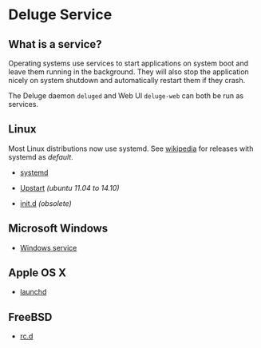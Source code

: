 # Deluge Service

## What is a service?

Operating systems use services to start applications on system boot and leave them running in the background. They will also stop the application nicely on system shutdown and automatically restart them if they crash.

The Deluge daemon `deluged` and Web UI `deluge-web` can both be run as services.

## Linux

Most Linux distributions now use systemd. See [wikipedia](https://en.wikipedia.org/wiki/Systemd#Adoption_and_reception) for releases with systemd as *default*.

* [systemd](/userguide/service/systemd.md)

* [Upstart](/userguide/service/upstart.md) *(ubuntu 11.04 to 14.10)*

* [init.d](/userguide/service/debianubuntuinitd.md) *(obsolete)*

## Microsoft Windows

* [Windows service](/userguide/service/ms_windows.md)

## Apple OS X

* [launchd](/userguide/service/launchd.md)

## FreeBSD

* [rc.d](/userguide/service/freebsd.md)